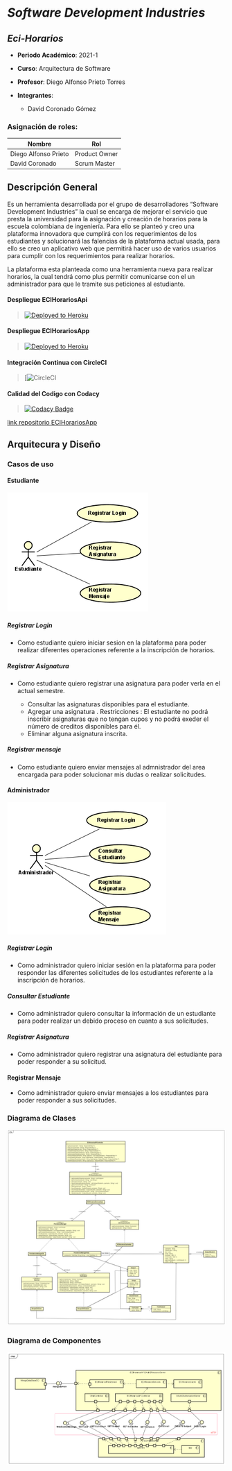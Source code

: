 # ***Software Development Industries***
## ***Eci-Horarios***

  - **Periodo Académico**: 2021-1
  - **Curso**: Arquitectura de Software
  - **Profesor**: Diego Alfonso Prieto Torres
  
  
- **Integrantes**:
  - David Coronado Gómez
 

### Asignación de roles:
|     Nombre    |     Rol         |
|--------------|------------- |
|Diego Alfonso Prieto	|Product Owner    |
|David Coronado	|Scrum Master    |

 

 
  ## Descripción General
 
Es un herramienta desarrollada por el grupo de desarrolladores “Software Development Industries” la cual se encarga de mejorar el servicio que presta la universidad para la asignación y creación de horarios para la escuela colombiana de ingeniería. Para ello se planteó y creo una plataforma innovadora que cumplirá con los requerimientos de los estudiantes y solucionará las falencias de la plataforma actual usada, para ello se creo un aplicativo web que permitirá hacer uso de varios usuarios para cumplir con los requerimientos para realizar horarios. 

La plataforma esta planteada como una herramienta nueva para realizar horarios, la cual tendrá como plus  permitir comunicarse con el un administrador para que le tramite sus peticiones al estudiante.



#### Despliegue  ECIHorariosApi
>[![Deployed to Heroku](https://www.herokucdn.com/deploy/button.png)](https://ecihorarios.herokuapp.com) 

#### Despliegue  ECIHorariosApp 
>[![Deployed to Heroku](https://www.herokucdn.com/deploy/button.png)](https://ecihorariosapp.herokuapp.com) 

#### Integración Continua con CircleCI
>[![CircleCI](https://app.circleci.com/pipelines/github/davinchicoronado/proyect)


#### Calidad del Codigo con Codacy

>[![Codacy Badge](https://app.codacy.com/project/badge/Grade/b62c449e43f24a86803f524a67d373ea)](https://app.codacy.com/gh/Software-Development-Industries/ECI-Horarios/dashboard)

[link repositorio ECIHorariosApp](https://github.com/davinchicoronado/ECIHorarios-App)

## **Arquitecura y Diseño**
### Casos de uso  

####  Estudiante 
![](Img/Diagramas/casodeusoest.png) 

##### Registrar Login 
* Como estudiante quiero iniciar sesion en la plataforma para poder realizar diferentes operaciones referente a la inscripción de horarios.
   
##### Registrar Asignatura 

* Como estudiante quiero registrar una asignatura para poder verla en el actual semestre. 

  - Consultar las asignaturas disponibles para el estudiante. 
  - Agregar una asignatura . Restricciones : El estudiante no podrá inscribir asignaturas que no tengan cupos y no podrá exeder el número de creditos disponibles para        él.
  - Eliminar alguna asignatura inscrita.

##### Registrar mensaje 
* Como estudiante quiero enviar mensajes al admnistrador del area encargada para poder solucionar mis dudas o realizar solicitudes. 

####  Administrador 
![](Img/Diagramas/casodeusoadmin.png) 

##### Registrar Login 
* Como administrador quiero iniciar sesión en la plataforma para poder responder las  diferentes solicitudes de los estudiantes referente a la inscripción de horarios. 

##### Consultar Estudiante 
* Como administrador quiero consultar la información de un estudiante para poder realizar un debido proceso en cuanto a sus solicitudes.

##### Registrar Asignatura 
* Como administrador quiero registrar una asignatura del estudiante para poder responder a su solicitud. 

#### Registrar Mensaje 
* Como administrador quiero enviar mensajes a los estudiantes para poder responder a sus solicitudes. 

### Diagrama de Clases
![](Img/Diagramas/ClassDiagramECIHorarios.png)

### Diagrama de Componentes 
![](Img/Diagramas/ComponentDiagramECIHorarios.png)


       
